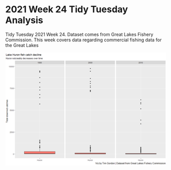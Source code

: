 # 2021 Week 24 Tidy Tuesday Analysis

Tidy Tuesday 2021 Week 24. Dataset comes from Great Lakes Fishery Commission. This week covers data regarding commercial fishing data for the Great Lakes

![Notable Plot](https://github.com/Tgordon523/tidy_tuesdays/blob/main/06-08-2021/plots/huron_impact.png)
